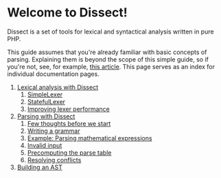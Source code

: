 Welcome to Dissect!
===================

Dissect is a set of tools for lexical and syntactical analysis
written in pure PHP.

This guide assumes that you're already familiar with basic concepts
of parsing. Explaining them is beyond the scope of this simple guide,
so if you're not, see, for example, [this article][parsing].
This page serves as an index for individual documentation pages.

1. [Lexical analysis with Dissect](lexing.md)
    1. [SimpleLexer](lexing.md#simplelexer)
    2. [StatefulLexer](lexing.md#statefullexer)
    3. [Improving lexer performance](lexing.md#improving-lexer-performance)
2. [Parsing with Dissect](parsing.md)
    1. [Few thoughts before we start](parsing.md#few-thoughts-before-we-start)
    2. [Writing a grammar](parsing.md#writing-a-grammar)
    3. [Example: Parsing mathematical expressions](parsing.md#example-parsing-mathematical-expressions)
    4. [Invalid input](parsing.md#invalid-input)
    5. [Precomputing the parse table](parsing.md#precomputing-the-parse-table)
    6. [Resolving conflicts](parsing.md#resolving-conflicts)
3. [Building an AST](node.md)

[parsing]: http://en.wikipedia.org/wiki/Parsing
